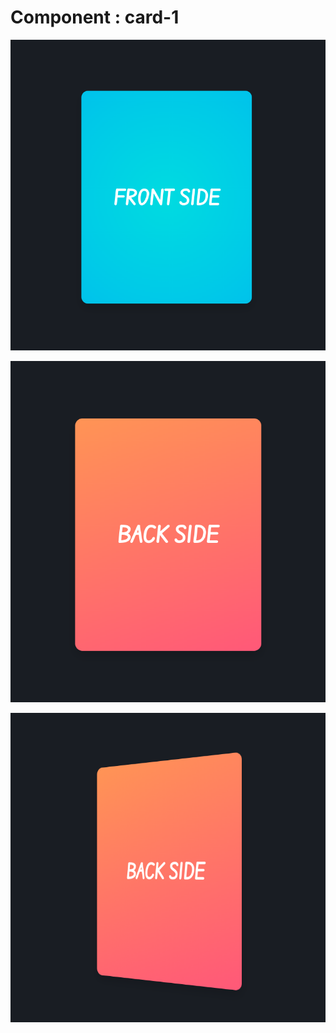 # Component : card-1
![Card front](./card-front.png)

![Card back](./card-back.png)

![Card rotation](./card-rotation.png)


